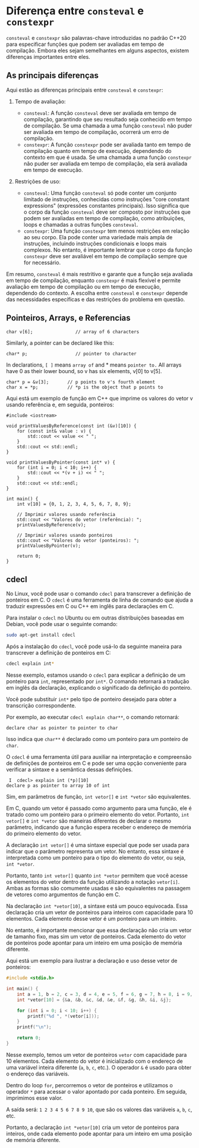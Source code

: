 # Diferença entre `consteval` e `constexpr`

`consteval` e `constexpr` são palavras-chave introduzidas no
padrão C++20 para especificar funções que podem ser avaliadas em
tempo de compilação. Embora eles sejam semelhantes em alguns
aspectos, existem diferenças importantes entre eles.

## As principais diferenças

Aqui estão as diferenças principais entre `consteval` e
`constexpr`:

1. Tempo de avaliação: 
   - `consteval`: A função `consteval` deve ser avaliada em
   tempo de compilação, garantindo que seu resultado seja
   conhecido em tempo de compilação. Se uma chamada a uma função
   `consteval` não puder ser avaliada em tempo de compilação,
   ocorrerá um erro de compilação.
   - `constexpr`: A função `constexpr` pode ser avaliada tanto
   em tempo de compilação quanto em tempo de execução,
   dependendo do contexto em que é usada. Se uma chamada a uma
   função `constexpr` não puder ser avaliada em tempo de
   compilação, ela será avaliada em tempo de execução.

2. Restrições de uso:
   - `consteval`: Uma função `consteval` só pode conter um
   conjunto limitado de instruções, conhecidas como instruções
   "core constant expressions" (expressões constantes
           principais). Isso significa que o corpo da função
   `consteval` deve ser composto por instruções que podem ser
   avaliadas em tempo de compilação, como atribuições, loops e
   chamadas a outras funções `consteval`.
   - `constexpr`: Uma função `constexpr` tem menos restrições em
   relação ao seu corpo. Ela pode conter uma variedade mais
   ampla de instruções, incluindo instruções condicionais e
   loops mais complexos. No entanto, é importante lembrar que o
   corpo da função `constexpr` deve ser avaliável em tempo de
   compilação sempre que for necessário.

Em resumo, `consteval` é mais restritivo e garante que a função
seja avaliada em tempo de compilação, enquanto `constexpr` é
mais flexível e permite avaliação em tempo de compilação ou em
tempo de execução, dependendo do contexto. A escolha entre
`consteval` e `constexpr` depende das necessidades específicas e
das restrições do problema em questão.

## Pointeiros, Arrays, e Referencias
```{cpp}
char v[6];                // array of 6 characters
```

Similarly, a pointer can be declared like this:

```{cpp}
char* p;                  // pointer to character
```

In declarations, `[ ]` means `array of` and * means `pointer to.`
All arrays have 0 as their lower bound, so v has six elements,
v[0] to v[5]. 

```{cpp}
char* p = &v[3];       // p points to v's fourth element
char x = *p;           // *p is the object that p points to
```

Aqui está um exemplo de função em C++ que imprime os valores do
vetor v usando referência e, em seguida, ponteiros:

```{cpp}
#include <iostream>

void printValuesByReference(const int (&v)[10]) {
    for (const int& value : v) {
        std::cout << value << " ";
    }
    std::cout << std::endl;
}

void printValuesByPointer(const int* v) {
    for (int i = 0; i < 10; i++) {
        std::cout << *(v + i) << " ";
    }
    std::cout << std::endl;
}

int main() {
    int v[10] = {0, 1, 2, 3, 4, 5, 6, 7, 8, 9};

    // Imprimir valores usando referência
    std::cout << "Valores do vetor (referência): ";
    printValuesByReference(v);

    // Imprimir valores usando ponteiros
    std::cout << "Valores do vetor (ponteiros): ";
    printValuesByPointer(v);

    return 0;
}
```

## cdecl
No Linux, você pode usar o comando `cdecl` para transcrever a
definição de ponteiros em C. O `cdecl` é uma ferramenta de linha
de comando que ajuda a traduzir expressões em C ou C++ em inglês
para declarações em C.

Para instalar o `cdecl` no Ubuntu ou em outras distribuições
baseadas em Debian, você pode usar o seguinte comando:

```bash
sudo apt-get install cdecl
```

Após a instalação do `cdecl`, você pode usá-lo da seguinte
maneira para transcrever a definição de ponteiros em C:

```bash
cdecl explain int*
```

Nesse exemplo, estamos usando o `cdecl` para explicar a
definição de um ponteiro para `int`, representado por `int*`. O
comando retornará a tradução em inglês da declaração, explicando
o significado da definição do ponteiro.

Você pode substituir `int*` pelo tipo de ponteiro desejado para
obter a transcrição correspondente.

Por exemplo, ao executar `cdecl explain char**`, o comando
retornará:

```
declare char as pointer to pointer to char
```

Isso indica que `char**` é declarado como um ponteiro para um
ponteiro de `char`.

O `cdecl` é uma ferramenta útil para auxiliar na interpretação e
compreensão de definições de ponteiros em C e pode ser uma opção
conveniente para verificar a sintaxe e a semântica dessas
definições.



```
 I  cdecl> explain int (*p)[10]
declare p as pointer to array 10 of int
```


Sim, em parâmetros de função, `int vetor[]` e `int *vetor` são equivalentes. 

Em C, quando um vetor é passado como argumento para uma função, ele é tratado como um ponteiro para o primeiro elemento do vetor. Portanto, `int vetor[]` e `int *vetor` são maneiras diferentes de declarar o mesmo parâmetro, indicando que a função espera receber o endereço de memória do primeiro elemento do vetor.

A declaração `int vetor[]` é uma sintaxe especial que pode ser usada para indicar que o parâmetro representa um vetor. No entanto, essa sintaxe é interpretada como um ponteiro para o tipo do elemento do vetor, ou seja, `int *vetor`.

Portanto, tanto `int vetor[]` quanto `int *vetor` permitem que você acesse os elementos do vetor dentro da função utilizando a notação `vetor[i]`. Ambas as formas são comumente usadas e são equivalentes na passagem de vetores como argumentos de função em C.


Na declaração `int *vetor[10]`, a sintaxe está um pouco equivocada. Essa declaração cria um vetor de ponteiros para inteiros com capacidade para 10 elementos. Cada elemento desse vetor é um ponteiro para um inteiro.

No entanto, é importante mencionar que essa declaração não cria um vetor de tamanho fixo, mas sim um vetor de ponteiros. Cada elemento do vetor de ponteiros pode apontar para um inteiro em uma posição de memória diferente.

Aqui está um exemplo para ilustrar a declaração e uso desse vetor de ponteiros:

```c
#include <stdio.h>

int main() {
    int a = 1, b = 2, c = 3, d = 4, e = 5, f = 6, g = 7, h = 8, i = 9, j = 10;
    int *vetor[10] = {&a, &b, &c, &d, &e, &f, &g, &h, &i, &j};

    for (int i = 0; i < 10; i++) {
        printf("%d ", *(vetor[i]));
    }
    printf("\n");

    return 0;
}
```

Nesse exemplo, temos um vetor de ponteiros `vetor` com capacidade para 10 elementos. Cada elemento do vetor é inicializado com o endereço de uma variável inteira diferente (`a`, `b`, `c`, etc.). O operador `&` é usado para obter o endereço das variáveis.

Dentro do loop `for`, percorremos o vetor de ponteiros e utilizamos o operador `*` para acessar o valor apontado por cada ponteiro. Em seguida, imprimimos esse valor.

A saída será: `1 2 3 4 5 6 7 8 9 10`, que são os valores das variáveis `a`, `b`, `c`, etc.

Portanto, a declaração `int *vetor[10]` cria um vetor de ponteiros para inteiros, onde cada elemento pode apontar para um inteiro em uma posição de memória diferente.

